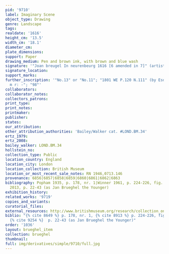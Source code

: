 ```yaml
---
pid: '9710'
label: Imaginary Scene
object_type: Drawing
genre: Landscape
tags: 
realdate: '1616'
height_cm: '13.5'
width_cm: '18.1'
diameter_cm: 
plate_dimensions: 
support: Paper
drawing_medium: Pen and brown ink, with brown and blue wash
signature: '"Joan breugel In neurenbeurg 1616 [6 amended in 7]" (artist''s hand?)'
signature_location: 
support_marks: 
further_inscription: '"No.13" or "No.11"; "1801 WE P.120 N.111" (by Esdaile); "/am:
  m r: -"; "98"'
collaborators: 
collaborator_notes: 
collectors_patrons: 
print_type: 
print_notes: 
printmaker: 
publisher: 
states: 
our_attribution: 
other_attribution_authorities: 'Bailey/Walker cat. #LOND.BM.34'
ertz_1979: 
ertz_2008: 
bailey_walker: LOND.BM.34
hollstein_no: 
collection_type: Public
location_country: England
location_city: London
location_collection: British Museum
location_or_most_recent_sale_notes: RN 1946,0713.146
provenance: 6856|6857|6858|6859|6860|6861|6862|6863
bibliography: Popham 1935, p. 178, nr. 1|Winner 1961, p. 224-226, fig. 34 (as falsification)|Camp
  2013, p. 22-43 (as Jan Brueghel the Younger)
exhibition_history: 
related_works: '9719'
copies_and_variants: 
curatorial_files: 
external_resources: http://www.britishmuseum.org/research/collection_online/collection_object_details.aspx?objectId=712252&partId=1&searchText=brueghel&view=list&page=1
biblio: "{% cite 8649 %} p. 178, nr. 1, {% cite 8913 %} p. 224-226, fig. 34 (as falsification),
  {% cite 9254 %}  p. 22-43 (as Jan Brueghel the Younger)"
order: '1036'
layout: brueghel_item
collection: brueghel
thumbnail: 
full: img/derivatives/simple/9710/full.jpg
---
```

